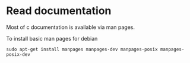   # Read documentation
  Most of c documentation is available via man pages.

  To install basic man pages for debian
```
sudo apt-get install manpages manpages-dev manpages-posix manpages-posix-dev
```

